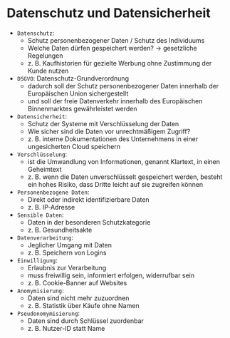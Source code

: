 # Datenschutz und Datensicherheit

- `Datenschutz`:
    - Schutz personenbezogener Daten / Schutz des Individuums
    - Welche Daten dürfen gespeichert werden? -> gesetzliche Regelungen
    - z. B. Kaufhistorien für gezielte Werbung ohne Zustimmung der Kunde nutzen
- `DSGVO`: Datenschutz-Grundverordnung
    - dadurch soll der Schutz personenbezogener Daten innerhalb der Europäischen Union sichergestellt
    - und soll der freie Datenverkehr innerhalb des Europäischen Binnenmarktes gewährleistet werden
- `Datensicherheit`:
    - Schutz der Systeme mit Verschlüsselung der Daten
    - Wie sicher sind die Daten vor unrechtmäßigem Zugriff?
    - z. B. interne Dokumentationen des Unternehmens in einer ungesicherten Cloud speichern
- `Verschlüsselung`:
    - ist die Umwandlung von Informationen, genannt Klartext, in einen Geheimtext
    - z. B. wenn die Daten unverschlüsselt gespeichert werden, besteht ein hohes Risiko, dass Dritte leicht auf sie zugreifen
können 
- `Personenbezogene Daten`: 
    - Direkt oder indirekt identifizierbare Daten
    - z. B. IP-Adresse
- `Sensible Daten`: 
    - Daten in der besonderen Schutzkategorie
    - z. B. Gesundheitsakte
- `Datenverarbeitung`: 
    - Jeglicher Umgang mit Daten
    - z. B. Speichern von Logins
- `Einwilligung`: 
    - Erlaubnis zur Verarbeitung
    - muss freiwillig sein, informiert erfolgen, widerrufbar sein
    - z. B. Cookie-Banner auf Websites
- `Anomymisierung`: 
    - Daten sind nicht mehr zuzuordnen
    - z. B. Statistik über Käufe ohne Namen
- `Pseudonomymisierung`: 
    - Daten sind durch Schlüssel zuordenbar
    - z. B. Nutzer-ID statt Name
